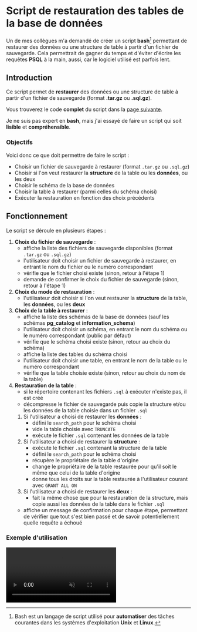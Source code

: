 <script setup>
import CustomContainer from '/components/CustomContainer.vue'
</script>

# Script de restauration des tables de la base de données

Un de mes collègues m'a demandé de créer un script **bash**[^1] permettant de restaurer des données ou une structure de table à partir d'un fichier de sauvegarde.
Cela permettrait de gagner du temps et d'éviter d'écrire les requêtes **PSQL** à la main, aussi, car le logiciel utilisé est parfois lent.

## Introduction

Ce script permet de **restaurer** des données ou une structure de table à partir d'un fichier de sauvegarde (format **.tar.gz** ou **.sql.gz**).

<custom-container type="info">
<p>
Vous trouverez le code <strong>complet</strong> du script dans la <a href="./codes/script-restauration">page suivante</a>.
</p>
<p>
Je ne suis pas expert en <b>bash</b>, mais j'ai essayé de faire un script qui soit <b>lisible</b> et <b>compréhensible</b>.
</p>
</custom-container>

### Objectifs

Voici donc ce que doit permettre de faire le script :

* Choisir un fichier de sauvegarde à restaurer (format `.tar.gz` ou `.sql.gz`)
* Choisir si l'on veut restaurer la **structure** de la table ou les **données**, ou les deux
* Choisir le schéma de la base de données
* Choisir la table à restaurer (parmi celles du schéma choisi)
* Exécuter la restauration en fonction des choix précédents

## Fonctionnement

Le script se déroule en plusieurs étapes :

1. **Choix du fichier de sauvegarde** :
   * affiche la liste des fichiers de sauvegarde disponibles (format `.tar.gz` ou `.sql.gz`) 
   * l'utilisateur doit choisir un fichier de sauvegarde à restaurer, en entrant le nom du fichier ou le numéro correspondant
   * vérifie que le fichier choisi existe (sinon, retour à l'étape 1)
   * demande de confirmer le choix du fichier de sauvegarde (sinon, retour à l'étape 1)
2. **Choix du mode de restauration** :
   * l'utilisateur doit choisir si l'on veut restaurer la **structure** de la table, les **données**, ou les **deux**
3. **Choix de la table à restaurer** :
   * affiche la liste des schémas de la base de données (sauf les schémas **pg_catalog** et **information_schema**)
   * l'utilisateur doit choisir un schéma, en entrant le nom du schéma ou le numéro correspondant (public par défaut)
   * vérifie que le schéma choisi existe (sinon, retour au choix du schéma)
   * affiche la liste des tables du schéma choisi
   * l'utilisateur doit choisir une table, en entrant le nom de la table ou le numéro correspondant
   * vérifie que la table choisie existe (sinon, retour au choix du nom de la table)
4. **Restauration de la table** :
   * si le répertoire contenant les fichiers `.sql` à exécuter n'existe pas, il est créé
   * décompresse le fichier de sauvegarde puis copie la structure et/ou les données de la table choisie dans un fichier `.sql`
   1. Si l'utilisateur a choisi de restaurer les **données** :
      * défini le `search_path` pour le schéma choisi
      * vide la table choisie avec `TRUNCATE`
      * exécute le fichier `.sql` contenant les données de la table
   2. Si l'utilisateur a choisi de restaurer la **structure** :
      * exécute le fichier `.sql` contenant la structure de la table
      * défini le `search_path` pour le schéma choisi
      * récupère le propriétaire de la table d'origine
      * change le propriétaire de la table restaurée pour qu'il soit le même que celui de la table d'origine
      * donne tous les droits sur la table restaurée à l'utilisateur courant avec `GRANT ALL ON`
   3. Si l'utilisateur a choisi de restaurer les **deux** :
      * fait la même chose que pour la restauration de la structure, mais copie aussi les données de la table dans le fichier `.sql`
   * affiche un message de confirmation pour chaque étape, permettant de vérifier que tout s'est bien passé et de savoir potentiellement quelle requête a échoué

### Exemple d'utilisation

<video controls muted autoplay loop style="margin: 0 auto; max-width: 100%">
    <source src="/video/demo-script-restauration.mkv?url" type="video/mp4">
    Your browser does not support the video tag. 
</video>

[^1]: Bash est un langage de script utilisé pour **automatiser** des tâches courantes dans les systèmes d'exploitation **Unix** et **Linux**.
